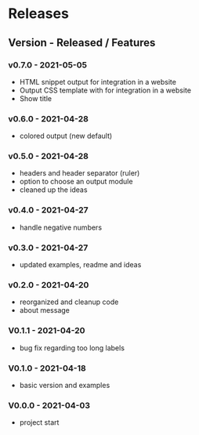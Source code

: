 # Releases
## Version - Released / Features

### v0.7.0 - 2021-05-05
- HTML snippet output for integration in a website
- Output CSS template with for integration in a website
- Show title
### v0.6.0 - 2021-04-28
- colored output (new default) 
### v0.5.0 - 2021-04-28
- headers and header separator (ruler)
- option to choose an output module
- cleaned up the ideas
### v0.4.0 - 2021-04-27
- handle negative numbers
### v0.3.0 - 2021-04-27
- updated examples, readme and ideas
### v0.2.0 - 2021-04-20
- reorganized and cleanup code
- about message
### V0.1.1 - 2021-04-20
- bug fix regarding too long labels
### V0.1.0 - 2021-04-18
- basic version and examples
### V0.0.0 - 2021-04-03 
- project start